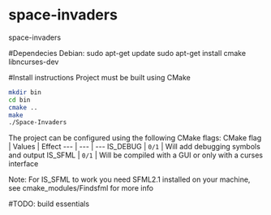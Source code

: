space-invaders
==============

space-invaders

#Dependecies
Debian:
sudo apt-get update
sudo apt-get install cmake libncurses-dev 

#Install instructions
Project must be built using CMake
```bash
mkdir bin
cd bin
cmake ..
make
./Space-Invaders
```

The project can be configured using the following CMake flags:
CMake flag | Values | Effect
--- | --- | ---
IS_DEBUG | `0/1` | Will add debugging symbols and output
IS_SFML | `0/1` | Will be compiled with a GUI or only with a curses interface

Note: For IS_SFML to work you need SFML2.1 installed on your machine, see cmake_modules/Findsfml for more info

#TODO:
build essentials

